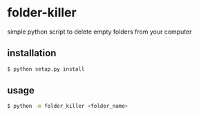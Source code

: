 # folder-killer
simple python script to delete empty folders from your computer

## installation

```bash
$ python setup.py install
```

## usage

```bash
$ python -m folder_killer <folder_name>
```
